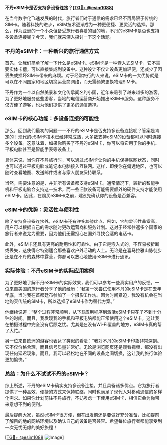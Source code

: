 **不丹eSIM卡是否支持多设备连接？[[TG💪+ @esim1088](https://t.me/s/esim1088)]**

在当今数字化飞速发展的时代，旅行者们对于通信的需求已经不再局限于传统的SIM卡。随着科技的进步，eSIM技术逐渐成为一种更便捷、更灵活的选择。那么，作为亚洲的一个小众但备受旅行者喜爱的目的地，不丹的eSIM卡是否也支持多设备连接呢？今天，我们就来深入探讨一下这个话题。

### 不丹的eSIM卡：一种新兴的旅行通信方式

首先，让我们简单了解一下什么是eSIM卡。eSIM卡是一种嵌入式SIM卡，它不需要实体卡槽，可以直接集成到设备中。这种设计不仅让设备更加轻便，还减少了因丢失或损坏SIM卡带来的麻烦。对于经常旅行的人来说，eSIM卡的一大优势就是可以在不同国家和地区切换运营商网络，而无需频繁更换物理SIM卡。

不丹作为一个以自然美景和文化传承闻名的小国，近年来吸引了越来越多的游客。为了更好地服务这些游客，当地的电信运营商开始推出eSIM卡服务。这种服务不仅方便了游客，也为他们提供了更多的通信选择。

### eSIM卡的核心功能：多设备连接的可能性

那么，回到我们最初的问题——不丹的eSIM卡是否支持多设备连接呢？答案是肯定的！现代的eSIM卡技术已经非常成熟，大多数支持eSIM的设备都可以同时连接多个设备。这意味着，如果你购买了不丹的eSIM卡，你可以将它用于你的手机、平板电脑甚至是智能手表等设备上。

具体来说，当你在不丹旅行时，可以通过eSIM卡让你的手机保持联网状态，同时也可以通过平板电脑或笔记本电脑接入互联网。这样，即使你在偏远地区，也可以随时查看地图、发送邮件或者与家人朋友保持联系。

当然，需要注意的是，并非所有设备都支持eSIM卡。通常情况下，较新的智能手机和平板电脑会支持这一技术，而一些旧款设备可能需要额外的硬件支持才能使用eSIM卡。因此，在购买eSIM卡之前，建议先确认你的设备是否兼容。

### eSIM卡的优势：灵活性与便利性

除了支持多设备连接外，eSIM卡还有许多其他优点。例如，它的灵活性非常高，用户可以根据自己的需求随时更改运营商和服务计划。这对于经常往返多个国家的旅行者来说尤为重要，因为他们无需担心在国外寻找合适的电话卡。

此外，eSIM卡还具有更高的耐用性和可靠性。由于它是嵌入式的，不容易被折断或丢失，这使得它特别适合那些喜欢户外活动的人士。无论是在喜马拉雅山脉徒步还是在不丹的森林中露营，你都可以放心地使用eSIM卡进行通讯。

### 实际体验：不丹eSIM卡的实际应用案例

为了更好地了解不丹eSIM卡的实际效果，我们可以参考一些真实用户的反馈。一位来自美国的旅行者分享了他的经历：“我第一次尝试使用不丹的eSIM卡是在去年年底，当时我在首都廷布参加了一个摄影工作坊。因为时间紧迫，我没有机会在当地购买传统的SIM卡，所以选择了eSIM卡作为替代方案。”

他继续说道：“整个过程非常顺利，从下载应用程序到激活eSIM卡只花了不到十分钟的时间。而且，我发现我的手机和平板电脑都能正常使用这个eSIM卡，这让我在拍摄过程中完全没有后顾之忧。尤其是在没有Wi-Fi覆盖的地方，eSIM卡真的帮了大忙。”

另一位来自欧洲的游客也表达了类似的看法：“我对不丹的eSIM卡印象非常深刻。它不仅价格合理，而且信号质量非常好。无论是浏览网页还是观看视频，都没有出现任何延迟现象。而且，我可以轻松地在不同的设备之间切换，这让我的旅行体验更加愉快。”

### 总结：为什么不试试不丹的eSIM卡？

综上所述，不丹的eSIM卡确实支持多设备连接，并且具备诸多优点。它为旅行者提供了一种高效、便捷的方式来保持联络，同时也满足了现代人对移动通信的多样化需求。如果你计划前往不丹旅行，不妨考虑一下使用eSIM卡，相信它会为你带来意想不到的便利。

最后提醒大家，虽然eSIM卡很方便，但在出发前还是要做好充分准备，比如提前了解目的地的网络环境以及确认自己的设备是否兼容。希望每位旅行者都能享受到一次无忧无虑的美好旅程！

[[TG💪+ @esim1088](https://t.me/s/esim1088) ![Image](https://i.postimg.cc/4NQfJmqS/Snipaste-2025-05-13-00-14-12.png)]